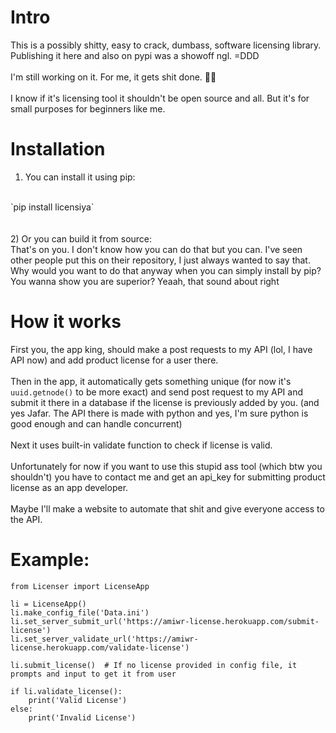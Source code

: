 # Intro
This is a possibly shitty, easy to crack, dumbass, software licensing library.
<br>
Publishing it here and also on pypi was a showoff ngl. =DDD
<br>
<br>
I'm still working on it. For me, it gets shit done. 🤷‍♂️
<br>
<br>
I know if it's licensing tool it shouldn't be open source and all.
But it's for small purposes for beginners like me.

# Installation
1) You can install it using pip:
<br>
`pip install licensiya`
<br>
<br>
<br>
2) Or you can build it from source:
<br>
That's on you. I don't know how you can do that but you can. 
I've seen other people put this on their repository, I just always wanted to say that.<br>
Why would you want to do that anyway when you can simply install by pip? 
   You wanna show you are superior? Yeaah, that sound about right


# How it works
First you, the app king, should make a post requests to my API (lol, I have API now) and
add product license for a user there.
<br>
<br>
Then in the app, it automatically gets something unique (for now it's `uuid.getnode()` to be more exact)
and send post request to my API and submit it there in a database if the license is previously added by you.
(and yes Jafar. The API there is made with python and yes, I'm sure python is good enough and can handle concurrent)
<br>
<br>
Next it uses built-in validate function to check if license is valid.
<br>
<br>
Unfortunately for now if you want to use this stupid ass tool (which btw you shouldn't) 
you have to contact me and get an api_key for submitting product license as an app developer.
<br>
<br>
Maybe I'll make a website to automate that shit and give everyone access to the API.

# Example:
```
from Licenser import LicenseApp

li = LicenseApp()
li.make_config_file('Data.ini')
li.set_server_submit_url('https://amiwr-license.herokuapp.com/submit-license')
li.set_server_validate_url('https://amiwr-license.herokuapp.com/validate-license')

li.submit_license()  # If no license provided in config file, it prompts and input to get it from user

if li.validate_license():
    print('Valid License')
else:
    print('Invalid License')
```